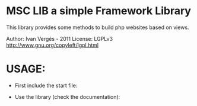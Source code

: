 MSC LIB a simple Framework Library
==================================

This library provides some methods to build php websites based on views.

Author: Ivan Vergés - 2011
License: LGPLv3 http://www.gnu.org/copyleft/lgpl.html


USAGE:
======

* First include the start file:

<?php

include_once("msc_lib/start.php");

?>

* Use the library (check the documentation):

<?php

include_once("msc_lib/start.php");

m_config_var("get_vars",$_GET ? m_stripslashes($_GET) : false);

print_r(m_config_var("get_vars"));

?>
